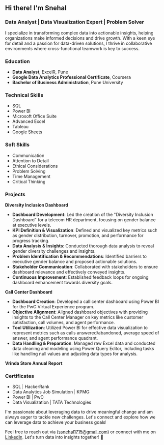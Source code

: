 ## Hi there! I'm Snehal 

### Data Analyst | Data Visualization Expert | Problem Solver

I specialize in transforming complex data into actionable insights, helping organizations make informed decisions and drive growth.
With a keen eye for detail and a passion for data-driven solutions, I thrive in collaborative environments where cross-functional teamwork is key to success.

### Education
- **Data Analyst**, ExcelR, Pune
- **Google Data Analytics Professional Certificate**, Coursera
- **Bachelor of Business Administration**, Pune University

### Technical Skills
- SQL
- Power BI
- Microsoft Office Suite
- Advanced Excel
- Tableau
- Google Sheets

### Soft Skills
- Communication
- Attention to Detail
- Ethical Considerations
- Problem Solving
- Time Management
- Critical Thinking

### Projects

**Diversity Inclusion Dashboard**
- **Dashboard Development**: Led the creation of the "Diversity Inclusion Dashboard" for a telecom HR department, focusing on gender balance at executive levels.
- **KPI Definition & Visualization**: Defined and visualized key metrics such as gender distribution, turnover, promotion, and performance for progress tracking.
- **Data Analysis & Insights**: Conducted thorough data analysis to reveal gender diversity challenges and insights.
- **Problem Identification & Recommendations**: Identified barriers to executive gender balance and proposed actionable solutions.
- **Stakeholder Communication**: Collaborated with stakeholders to ensure dashboard relevance and effectively conveyed insights.
- **Continuous Improvement**: Established feedback loops for ongoing dashboard enhancement towards diversity goals.

**Call Center Dashboard**
- **Dashboard Creation**: Developed a call center dashboard using Power BI for the PwC Virtual Experience program.
- **Objective Alignment**: Aligned dashboard objectives with providing insights to the Call Center Manager on key metrics like customer satisfaction, call volumes, and agent performance.
- **Tool Utilization**: Utilized Power BI for effective data visualization to represent metrics such as calls answered/abandoned, average speed of answer, and agent performance quadrant.
- **Data Handling & Preparation**: Managed raw Excel data and conducted data cleaning and modeling using Power Query Editor, including tasks like handling null values and adjusting data types for analysis.

**Vrinda Store Annual Report**

### Certificates
- SQL | HackerRank
- Data Analytics Job Simulation | KPMG
- Power BI | PwC
- Data Visualization | TATA Technologies

I'm passionate about leveraging data to drive meaningful change and am always eager to tackle new challenges. Let's connect and explore how we can leverage data to achieve your business goals! 

Feel free to reach out via (ssnehal1715@gmail.com) or connect with me on [LinkedIn](https://www.linkedin.com/in/snehal-sutar-887279216/). Let's turn data into insights together! 🚀
